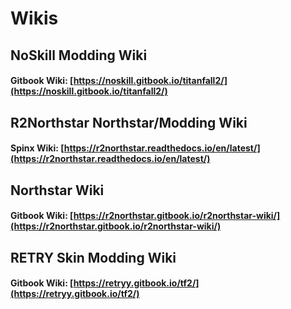 # Wikis

## NoSkill Modding Wiki

#### Gitbook Wiki: [https://noskill.gitbook.io/titanfall2/](https://noskill.gitbook.io/titanfall2/)

## R2Northstar Northstar/Modding Wiki

#### Spinx Wiki: [https://r2northstar.readthedocs.io/en/latest/](https://r2northstar.readthedocs.io/en/latest/)

## Northstar Wiki

#### Gitbook Wiki: [https://r2northstar.gitbook.io/r2northstar-wiki/](https://r2northstar.gitbook.io/r2northstar-wiki/)

## RETRY Skin Modding Wiki

#### Gitbook Wiki: [https://retryy.gitbook.io/tf2/](https://retryy.gitbook.io/tf2/)
